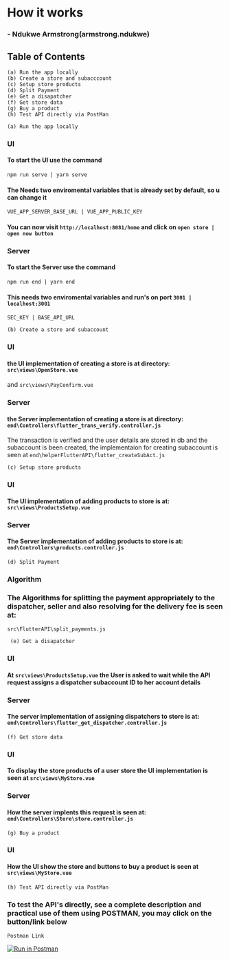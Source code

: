 # How it works

### - Ndukwe Armstrong(armstrong.ndukwe)

## Table of Contents

```
(a) Run the app locally
(b) Create a store and subacccount
(c) Setup store products
(d) Split Payment
(e) Get a disapatcher
(f) Get store data
(g) Buy a product
(h) Test API directly via PostMan
```

```
(a) Run the app locally
```

### UI

#### To start the UI use the command

`npm run serve | yarn serve`

#### The Needs two enviromental variables that is already set by default, so u can change it

`VUE_APP_SERVER_BASE_URL | VUE_APP_PUBLIC_KEY`

#### You can now visit `http://localhost:8081/home` and click on `open store | open now button`

### Server

#### To start the Server use the command

`npm run end | yarn end`

#### This needs two enviromental variables and run's on port `3001 | localhost:3001`

`SEC_KEY | BASE_API_URL`

```
(b) Create a store and subaccount
```

### UI

#### the UI implementation of creating a store is at directory: `src\views\OpenStore.vue`

and `src\views\PayConfirm.vue`

### Server

#### the Server implementation of creating a store is at directory: `end\Controllers\flutter_trans_verify.controller.js`

The transaction is verified and the user details are stored in db and the subaccount is been created, the implementaion for creating subaccount is seen at `end\helperFlutterAPI\flutter_createSubAct.js`

```
(c) Setup store products
```

### UI

#### The UI implementation of adding products to store is at: `src\views\ProductsSetup.vue`

### Server

#### The Server implementation of adding products to store is at: `end\Controllers\products.controller.js`

```
(d) Split Payment
```

### Algorithm

### The Algorithms for splitting the payment appropriately to the dispatcher, seller and also resolving for the delivery fee is seen at:

`src\FlutterAPI\split_payments.js`

```
 (e) Get a disapatcher
```

### UI

#### At `src\views\ProductsSetup.vue` the User is asked to wait while the API request assigns a dispatcher subaccount ID to her account details

### Server

#### The server implementation of assigning dispatchers to store is at: `end\Controllers\flutter_get_dispatcher.controller.js`

```
(f) Get store data
```

### UI

#### To display the store products of a user store the UI implementation is seen at `src\views\MyStore.vue`

### Server

#### How the server implents this request is seen at: `end\Controllers\Store\store.controller.js`

```
(g) Buy a product
```

### UI

#### How the UI show the store and buttons to buy a product is seen at `src\views\MyStore.vue`

```
(h) Test API directly via PostMan
```

### To test the API's directly, see a complete description and practical use of them using POSTMAN, you may click on the button/link below

`Postman Link`

[![Run in Postman](https://run.pstmn.io/button.svg)](https://app.getpostman.com/run-collection/4b093e426f1fdeacae5b#?env%5BbaseUrl%5D=W3sia2V5IjoiYmFzZVVybCIsInZhbHVlIjoiaHR0cDovL2xvY2FsaG9zdDozMDAxIiwiZW5hYmxlZCI6dHJ1ZX1d)

